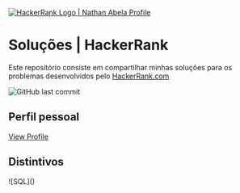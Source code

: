 <p align="left">
    <a href="https://www.hackerrank.com/diegomcs">
        <img alt="HackerRank Logo | Nathan Abela Profile" src="https://hrcdn.net/fcore/assets/brand/typemark_60x200-7435b42d20.svg" >
    </a>

# Soluções | HackerRank

Este repositório consiste em compartilhar minhas soluções para os problemas desenvolvidos pelo <a href="https://www.hackerrank.com"> HackerRank.com </a>

<img alt="GitHub last commit" src="https://img.shields.io/github/last-commit/diegomcs/HackerRank?style=plastic">


## Perfil pessoal

[View Profile](https://www.hackerrank.com/diegomcs)

## Distintivos

![SQL](<g><defs><linearGradient id="badge-silver-gradient" x1="52.5" y1="2.5" x2="52.5" y2="102.5" gradientUnits="userSpaceOnUse"><stop offset="0" stop-color="#cee3eb"></stop><stop offset="1" stop-color="#aec8c7"></stop></linearGradient></defs><path fill="url(#badge-silver-gradient)" d="M98.28277,47.36h0c-.18459-9.382-.87983-17.797-2.0917-19.8595-1.02214-1.742-6.1721-5.43476-12.6195-9.45853L66.3804,8.23311C59.94162,4.89541,54.4699,2.5,52.49778,2.5c-2.42987,0-10.17687,3.63131-18.49789,8.18049-6.30411,3.44623-12.9328,7.41557-17.83631,10.74623-3.85037,2.61278-6.63864,4.828-7.35893,6.07393-.73574,1.27216-1.28014,4.91124-1.63613,9.67794l-.00014-.00008c-.45195,6.03951-.599,13.88935-.43933,21.10033.20233,9.11082.89243,17.18541,2.07561,19.22049C11.66541,82.42328,46.78277,102.5,52.49778,102.5c2.374,0,9.82245-3.47115,17.92388-7.87722,6.4-3.48081,13.19866-7.5418,18.23618-10.9459l-.00046-.00026c3.93694-2.6605,6.80064-4.91944,7.53385-6.17728.72907-1.2482,1.27024-4.80557,1.62881-9.48065l-.00014-.00008C98.269,62.13222,98.42408,54.47227,98.28277,47.36Z" transform="translate(-6.66667 -2.5)"></path></g>)

